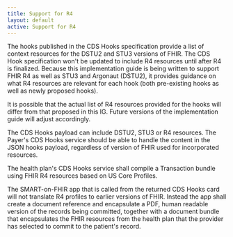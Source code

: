 ```yaml
---
title: Support for R4
layout: default
active: Support for R4
---
```


The hooks published in the CDS Hooks specification provide a list of context resources for the DSTU2 and STU3 versions of FHIR. The CDS Hook specification won't be updated to include R4 resources until after R4 is finalized. Because this implementation guide is being written to support FHIR R4 as well as STU3 and Argonaut (DSTU2), it provides guidance on what R4 resources are relevant for each hook (both pre-existing hooks as well as newly proposed hooks).

It is possible that the actual list of R4 resources provided for the hooks will differ from that proposed in this IG. Future versions of the implementation guide will adjust accordingly.

The CDS Hooks payload can include DSTU2, STU3 or R4 resources. The Payer's CDS Hooks service should be able to handle the content in the JSON hooks payload, regardless of version of FHIR used for incorporated resources.

The health plan's CDS Hooks service shall compile a Transaction bundle using FHIR R4 resources based on US Core Profiles.

The SMART-on-FHIR app that is called from the returned CDS Hooks card will not translate R4 profiles to earlier versions of FHIR. Instead the app shall create a document reference and encapsulate a PDF, human readable version of the records being committed, together with a document bundle that encapsulates the FHIR resources from the health plan that the provider has selected to commit to the patient's record.


